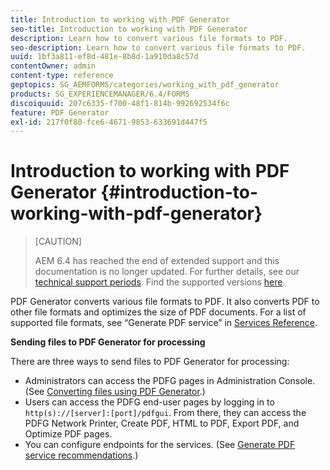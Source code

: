 ```yaml
---
title: Introduction to working with PDF Generator
seo-title: Introduction to working with PDF Generator
description: Learn how to convert various file formats to PDF.
seo-description: Learn how to convert various file formats to PDF.
uuid: 1bf3a811-ef8d-481e-8b8d-1a910da8c57d
contentOwner: admin
content-type: reference
geptopics: SG_AEMFORMS/categories/working_with_pdf_generator
products: SG_EXPERIENCEMANAGER/6.4/FORMS
discoiquuid: 207c6335-f700-48f1-814b-992692534f6c
feature: PDF Generator
exl-id: 217f0f80-fce6-4671-9853-633691d447f5
---
```

# Introduction to working with PDF Generator {#introduction-to-working-with-pdf-generator}

>[CAUTION]
>
>AEM 6.4 has reached the end of extended support and this documentation is no longer updated. For further details, see our [technical support periods](https://helpx.adobe.com/support/programs/eol-matrix.html). Find the supported versions [here](https://experienceleague.adobe.com/docs/).

PDF Generator converts various file formats to PDF. It also converts PDF to other file formats and optimizes the size of PDF documents. For a list of supported file formats, see “Generate PDF service” in [Services Reference](https://www.adobe.com/go/learn_aemforms_services_63).

**Sending files to PDF Generator for processing**

There are three ways to send files to PDF Generator for processing:

* Administrators can access the PDFG pages in Administration Console. (See [Converting files using PDF Generator](/help/forms/using/admin-help/converting-files-using-pdf-generator.md).)
* Users can access the PDFG end-user pages by logging in to `http(s)://[server]:[port]/pdfgui`. From there, they can access the PDFG Network Printer, Create PDF, HTML to PDF, Export PDF, and Optimize PDF pages.
* You can configure endpoints for the services. (See <!--Fix broken link Managing Endpoints and --> [Generate PDF service recommendations](/help/forms/using/admin-help/configuring-watched-folder-endpoints.md#generate-pdf-service-recommendations).)
